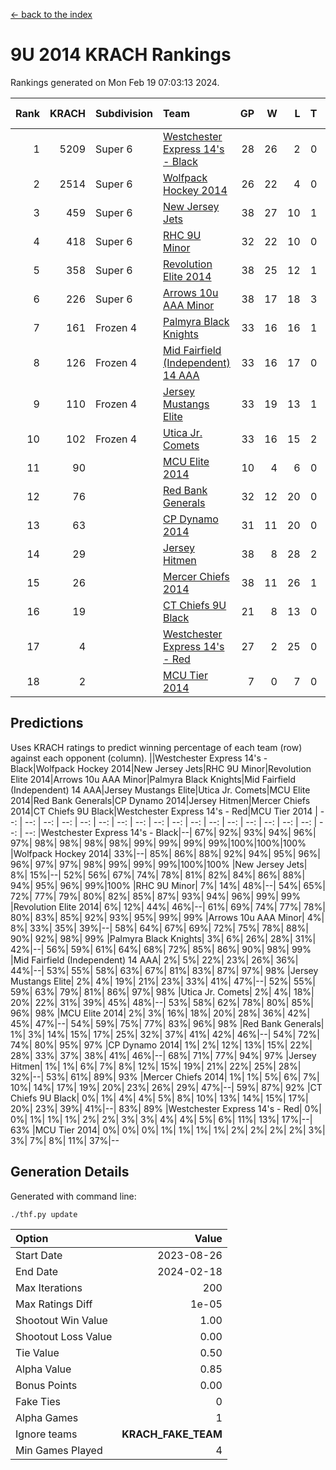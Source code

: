 [<- back to the index](readme.md)
# 9U 2014 KRACH Rankings
Rankings generated on Mon Feb 19 07:03:13 2024.

Rank|KRACH|Subdivision|Team|GP|W|L|T|OTW|OTL|SoS|Exp Wins|Win Diff
---:|---:|:---|:---|---:|---:|---:|---:|---:|---:|---:|---:|---:
1|5209|Super 6|[Westchester Express 14's - Black](https://gamesheetstats.com/seasons/3664/teams/140873/schedule)|28|26|2|0|2|0|508|26.8|-0.0
2|2514|Super 6|[Wolfpack Hockey 2014](https://gamesheetstats.com/seasons/3664/teams/140871/schedule)|26|22|4|0|0|1|922|22.8|-0.0
3|459|Super 6|[New Jersey Jets](https://gamesheetstats.com/seasons/3664/teams/140881/schedule)|38|27|10|1|3|0|523|28.4|0.0
4|418|Super 6|[RHC 9U Minor](https://gamesheetstats.com/seasons/3664/teams/140876/schedule)|32|22|10|0|1|0|765|22.9|0.0
5|358|Super 6|[Revolution Elite 2014](https://gamesheetstats.com/seasons/3664/teams/140880/schedule)|38|25|12|1|2|1|348|26.4|0.0
6|226|Super 6|[Arrows 10u AAA Minor](https://gamesheetstats.com/seasons/3664/teams/140872/schedule)|38|17|18|3|0|2|834|19.4|0.0
7|161|Frozen 4|[Palmyra Black Knights](https://gamesheetstats.com/seasons/3664/teams/140875/schedule)|33|16|16|1|1|1|607|17.4|0.0
8|126|Frozen 4|[Mid Fairfield (Independent) 14 AAA](https://gamesheetstats.com/seasons/3664/teams/140878/schedule)|33|16|17|0|1|0|613|16.9|0.0
9|110|Frozen 4|[Jersey Mustangs Elite](https://gamesheetstats.com/seasons/3664/teams/140888/schedule)|33|19|13|1|1|3|132|20.4|0.0
10|102|Frozen 4|[Utica Jr. Comets](https://gamesheetstats.com/seasons/3664/teams/140884/schedule)|33|16|15|2|0|1|563|17.9|0.0
11|90||[MCU Elite 2014](https://gamesheetstats.com/seasons/3664/teams/140874/schedule)|10|4|6|0|0|1|1923|4.9|0.0
12|76||[Red Bank Generals](https://gamesheetstats.com/seasons/3664/teams/140883/schedule)|32|12|20|0|1|1|471|12.9|0.0
13|63||[CP Dynamo 2014](https://gamesheetstats.com/seasons/3664/teams/140877/schedule)|31|11|20|0|0|1|616|11.9|0.0
14|29||[Jersey Hitmen](https://gamesheetstats.com/seasons/3664/teams/140879/schedule)|38|8|28|2|1|1|602|9.9|0.0
15|26||[Mercer Chiefs 2014](https://gamesheetstats.com/seasons/3664/teams/140885/schedule)|38|11|26|1|1|2|144|12.4|0.0
16|19||[CT Chiefs 9U Black](https://gamesheetstats.com/seasons/3664/teams/140886/schedule)|21|8|13|0|1|0|106|8.9|0.0
17|4||[Westchester Express 14's - Red](https://gamesheetstats.com/seasons/3664/teams/140887/schedule)|27|2|25|0|0|0|116|2.9|0.0
18|2||[MCU Tier 2014](https://gamesheetstats.com/seasons/3664/teams/140882/schedule)|7|0|7|0|0|0|152|0.9|0.0

## Predictions
Uses KRACH ratings to predict winning percentage of each team (row) against each opponent (column).
||Westchester Express 14's - Black|Wolfpack Hockey 2014|New Jersey Jets|RHC 9U Minor|Revolution Elite 2014|Arrows 10u AAA Minor|Palmyra Black Knights|Mid Fairfield (Independent) 14 AAA|Jersey Mustangs Elite|Utica Jr. Comets|MCU Elite 2014|Red Bank Generals|CP Dynamo 2014|Jersey Hitmen|Mercer Chiefs 2014|CT Chiefs 9U Black|Westchester Express 14's - Red|MCU Tier 2014
| --: | --: | --: | --: | --: | --: | --: | --: | --: | --: | --: | --: | --: | --: | --: | --: | --: | --: | --: 
|Westchester Express 14's - Black|--| 67%| 92%| 93%| 94%| 96%| 97%| 98%| 98%| 98%| 98%| 99%| 99%| 99%| 99%|100%|100%|100%
|Wolfpack Hockey 2014| 33%|--| 85%| 86%| 88%| 92%| 94%| 95%| 96%| 96%| 97%| 97%| 98%| 99%| 99%| 99%|100%|100%
|New Jersey Jets|  8%| 15%|--| 52%| 56%| 67%| 74%| 78%| 81%| 82%| 84%| 86%| 88%| 94%| 95%| 96%| 99%|100%
|RHC 9U Minor|  7%| 14%| 48%|--| 54%| 65%| 72%| 77%| 79%| 80%| 82%| 85%| 87%| 93%| 94%| 96%| 99%| 99%
|Revolution Elite 2014|  6%| 12%| 44%| 46%|--| 61%| 69%| 74%| 77%| 78%| 80%| 83%| 85%| 92%| 93%| 95%| 99%| 99%
|Arrows 10u AAA Minor|  4%|  8%| 33%| 35%| 39%|--| 58%| 64%| 67%| 69%| 72%| 75%| 78%| 88%| 90%| 92%| 98%| 99%
|Palmyra Black Knights|  3%|  6%| 26%| 28%| 31%| 42%|--| 56%| 59%| 61%| 64%| 68%| 72%| 85%| 86%| 90%| 98%| 99%
|Mid Fairfield (Independent) 14 AAA|  2%|  5%| 22%| 23%| 26%| 36%| 44%|--| 53%| 55%| 58%| 63%| 67%| 81%| 83%| 87%| 97%| 98%
|Jersey Mustangs Elite|  2%|  4%| 19%| 21%| 23%| 33%| 41%| 47%|--| 52%| 55%| 59%| 63%| 79%| 81%| 86%| 97%| 98%
|Utica Jr. Comets|  2%|  4%| 18%| 20%| 22%| 31%| 39%| 45%| 48%|--| 53%| 58%| 62%| 78%| 80%| 85%| 96%| 98%
|MCU Elite 2014|  2%|  3%| 16%| 18%| 20%| 28%| 36%| 42%| 45%| 47%|--| 54%| 59%| 75%| 77%| 83%| 96%| 98%
|Red Bank Generals|  1%|  3%| 14%| 15%| 17%| 25%| 32%| 37%| 41%| 42%| 46%|--| 54%| 72%| 74%| 80%| 95%| 97%
|CP Dynamo 2014|  1%|  2%| 12%| 13%| 15%| 22%| 28%| 33%| 37%| 38%| 41%| 46%|--| 68%| 71%| 77%| 94%| 97%
|Jersey Hitmen|  1%|  1%|  6%|  7%|  8%| 12%| 15%| 19%| 21%| 22%| 25%| 28%| 32%|--| 53%| 61%| 89%| 93%
|Mercer Chiefs 2014|  1%|  1%|  5%|  6%|  7%| 10%| 14%| 17%| 19%| 20%| 23%| 26%| 29%| 47%|--| 59%| 87%| 92%
|CT Chiefs 9U Black|  0%|  1%|  4%|  4%|  5%|  8%| 10%| 13%| 14%| 15%| 17%| 20%| 23%| 39%| 41%|--| 83%| 89%
|Westchester Express 14's - Red|  0%|  0%|  1%|  1%|  1%|  2%|  2%|  3%|  3%|  4%|  4%|  5%|  6%| 11%| 13%| 17%|--| 63%
|MCU Tier 2014|  0%|  0%|  0%|  1%|  1%|  1%|  1%|  2%|  2%|  2%|  2%|  3%|  3%|  7%|  8%| 11%| 37%|--

## Generation Details

Generated with command line:
```
./thf.py update
```

| Option | Value |
| :----- | ----: |
| Start Date | 2023-08-26 |
| End Date | 2024-02-18 |
| Max Iterations | 200 |
| Max Ratings Diff | 1e-05 |
| Shootout Win Value | 1.00 |
| Shootout Loss Value | 0.00 |
| Tie Value | 0.50 |
| Alpha Value | 0.85 |
| Bonus Points | 0.00 |
| Fake Ties | 0 |
| Alpha Games | 1 |
| Ignore teams | __KRACH_FAKE_TEAM__ |
| Min Games Played | 4 |


